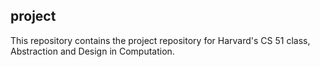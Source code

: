 
## project




This repository contains the project repository for Harvard's
CS 51 class, Abstraction and Design in Computation. 

